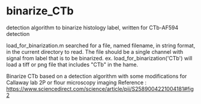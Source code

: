 # binarize_CTb
detection algorithm to binarize histology label, written for CTb-AF594 detection 

load_for_binarization.m searched for a file, named filename, in string format, in the current directory to read. The file should be a single channel with signal from label that is to be binarized. 
ex. load_for_binarization('CTb') will load a tiff or png file that includes "CTb" in the hame. 

Binarize CTb based on a detection algorithm with some modifications for Callaway lab 2P or flour microscopy imaging
Reference : https://www.sciencedirect.com/science/article/pii/S2589004221004181#fig2
